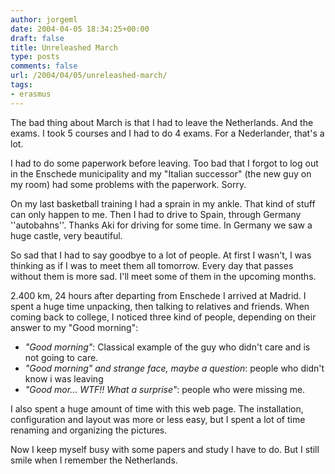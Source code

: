 ```yaml
---
author: jorgeml
date: 2004-04-05 18:34:25+00:00
draft: false
title: Unreleashed March
type: posts
comments: false
url: /2004/04/05/unreleashed-march/
tags:
- erasmus
---
```


The bad thing about March is that I had to leave the Netherlands. And the exams. I took 5 courses and I had to do 4 exams. For a Nederlander, that's a lot.

I had to do some paperwork before leaving. Too bad that I forgot to log out in the Enschede municipality and my "Italian successor" (the new guy on my room) had some problems with the paperwork. Sorry.

On my last basketball training I had a sprain in my ankle. That kind of stuff can only happen to me. Then I had to drive to Spain, through Germany ''autobahns''. Thanks Aki for driving for some time. In Germany we saw a huge castle, very beautiful.

So sad that I had to say goodbye to a lot of people. At first I wasn't, I was thinking as if I was to meet them all tomorrow. Every day that passes without them is more sad. I'll meet some of them in the upcoming months.

2.400 km, 24 hours after departing from Enschede I arrived at Madrid. I spent a huge time unpacking, then talking to relatives and friends. When coming back to college, I noticed three kind of people, depending on their answer to my "Good morning":

* _"Good morning"_: Classical example of the guy who didn't care and is not going to care.
* _"Good morning" and strange face, maybe a question_: people who didn't know i was leaving
* _"Good mor... WTF!! What a surprise"_: people who were missing me.

I also spent a huge amount of time with this web page. The installation, configuration and layout was more or less easy, but I spent a lot of time renaming and organizing the pictures.

Now I keep myself busy with some papers and study I have to do. But I still smile when I remember the Netherlands.
